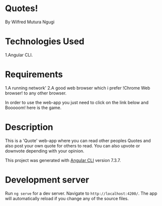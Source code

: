 # Quotes!
By Wilfred Mutura Ngugi

# Technologies Used

1.Angular CLI.

# Requirements

1.A running network'
2.A good web browser which i prefer !Chrome Web browser! to any other browser.

In order to use the web-app you just need to click on the link below and Booooom! here is the game.

# Description

This is a 'Quote' web-app where you can read other peoples Quotes and also post your own quote for others to read.
You can also upvote or downvote depending with your opinion.

This project was generated with [Angular CLI](https://github.com/angular/angular-cli) version 7.3.7.

# Development server

Run `ng serve` for a dev server. Navigate to `http://localhost:4200/`. The app will automatically reload if you change any of the source files.

